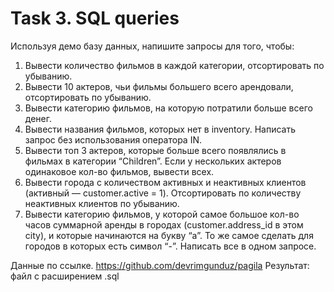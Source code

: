 # Task 3. SQL queries

Используя демо базу данных, напишите запросы для того, чтобы:
1. Вывести количество фильмов в каждой категории, отсортировать по убыванию.
2. Вывести 10 актеров, чьи фильмы большего всего арендовали, отсортировать по убыванию.
3. Вывести категорию фильмов, на которую потратили больше всего денег.
4. Вывести названия фильмов, которых нет в inventory. Написать запрос без использования оператора IN.
5. Вывести топ 3 актеров, которые больше всего появлялись в фильмах в категории “Children”. Если у нескольких актеров одинаковое кол-во фильмов, вывести всех.
6. Вывести города с количеством активных и неактивных клиентов (активный — customer.active = 1). Отсортировать по количеству неактивных клиентов по убыванию.
7. Вывести категорию фильмов, у которой самое большое кол-во часов суммарной аренды в городах (customer.address_id в этом city), и которые начинаются на букву “a”. То же самое сделать для городов в которых есть символ “-”. Написать все в одном запросе.

Данные по ссылке. https://github.com/devrimgunduz/pagila
Результат: файл с расширением .sql
